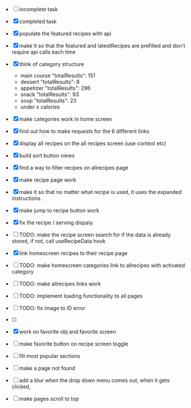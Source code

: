 - [ ] incomplete task
- [x] completed task

- [x] populate the featured recipes with api
- [x] make it so that the featured and latestRecipes are prefilled and don't require api calls each time
- [x] think of category structure
  - main course "totalResults": 151
  - dessert "totalResults": 8
  - appetizer "totalResults": 296
  - snack "totalResults": 93
  - soup "totalResults": 23
  - under x calories
- [x] make categories work in home screen
- [x] find out how to make requests for the 6 different links
- [x] display all recipes on the all recipes screen (use context etc)
- [x] build sort button views
- [x] find a way to filter recipes on allrecipes page
- [x] make recipe page work
- [x] make it so that no matter what recipe is used, it uses the expanded instructions.
- [x] make jump to recipe button work
- [x] fix the recipe / serving dispaly
- [ ] TODO: make the recipe screen search for if the data is already stored, if not, call useRecipeData hook
- [x] link homescreen recipes to their recipe page
- [ ] TODO: make homescreen categories link to allrecipes with activated category
- [ ] TODO: make allrecipes links work
- [ ] TODO: implement loading functionality to all pages
- [ ] TODO: fix image to ID error
- [ ]


- [x] work on favorite obj and favorite screen 
- [ ] make favorite button on recipe screen toggle

- [ ] fill most popular sections

- [ ] make a page not found
- [ ] add a blur when the drop down menu comes out, when it gets clicked,
- [ ] make pages scroll to top
